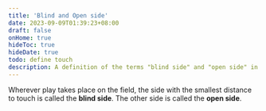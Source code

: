 ```yaml
---
title: 'Blind and Open side'
date: 2023-09-09T01:39:23+08:00
draft: false
onHome: true
hideToc: true
hideDate: true
todo: define touch
description: A definition of the terms "blind side" and "open side" in Rugby Union
---
```


Wherever play takes place on the field, the side with the smallest distance to touch is called the **blind side**. The other side is called the **open side**.


<!-- {{< figure src="/img/scrum.png" title="Figure 1: A scrum. The ball is put in the middle and hooked backwards." >}} -->